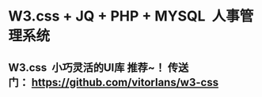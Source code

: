 # W3.css + JQ + PHP + MYSQL  人事管理系统
## W3.css  小巧灵活的UI库 推荐~！ 传送门： https://github.com/vitorlans/w3-css
